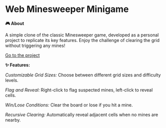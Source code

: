 # Web Minesweeper Minigame

**🎮 About**

A simple clone of the classic Minesweeper game, developed as a personal project to replicate its key features. Enjoy the challenge of clearing the grid without triggering any mines!

<a href="https://jomath363.github.io/minesweeper_web_minigame/" target="_blank"> Go to the project</a>

**✨ Features:**

_Customizable Grid Sizes:_  Choose between different grid sizes and difficulty levels.

_Flag and Reveal:_ Right-click to flag suspected mines, left-click to reveal cells.

_Win/Lose Conditions:_ Clear the board or lose if you hit a mine.

_Recursive Clearing:_ Automatically reveal adjacent cells when no mines are nearby.
